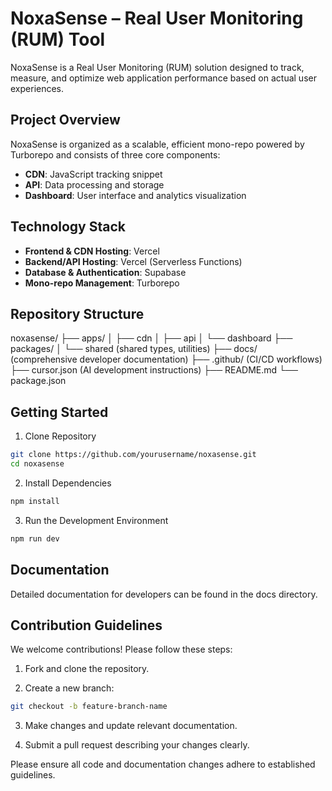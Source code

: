 # NoxaSense – Real User Monitoring (RUM) Tool

NoxaSense is a Real User Monitoring (RUM) solution designed to track, measure, and optimize web application performance based on actual user experiences.

## Project Overview

NoxaSense is organized as a scalable, efficient mono-repo powered by Turborepo and consists of three core components:

 - **CDN**: JavaScript tracking snippet
 - **API**: Data processing and storage
 - **Dashboard**: User interface and analytics visualization

## Technology Stack

 - **Frontend & CDN Hosting**: Vercel
 - **Backend/API Hosting**: Vercel (Serverless Functions)
 - **Database & Authentication**: Supabase
 - **Mono-repo Management**: Turborepo

## Repository Structure

noxasense/
├── apps/
│   ├── cdn
│   ├── api
│   └── dashboard
├── packages/
│   └── shared (shared types, utilities)
├── docs/ (comprehensive developer documentation)
├── .github/ (CI/CD workflows)
├── cursor.json (AI development instructions)
├── README.md
└── package.json

## Getting Started

1. Clone Repository

```bash
git clone https://github.com/yourusername/noxasense.git
cd noxasense
```

2. Install Dependencies

```bash
npm install
```

3. Run the Development Environment

```bash
npm run dev
```

## Documentation

Detailed documentation for developers can be found in the docs directory.

## Contribution Guidelines

We welcome contributions! Please follow these steps:

1. Fork and clone the repository.

2. Create a new branch:

```bash
git checkout -b feature-branch-name
```

3. Make changes and update relevant documentation.

4. Submit a pull request describing your changes clearly.

Please ensure all code and documentation changes adhere to established guidelines.